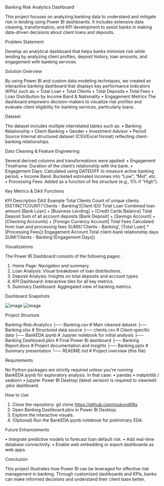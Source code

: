 Banking Risk Analytics Dashboard

This project focuses on analyzing banking data to understand and mitigate risk in lending using Power BI dashboards. It includes extensive data cleaning, transformation, and KPI development to assist banks in making data-driven decisions about client loans and deposits.

Problem Statement

Develop an analytical dashboard that helps banks minimize risk while lending by analyzing client profiles, deposit history, loan amounts, and engagement with banking services.

Solution Overview

By using Power BI and custom data modeling techniques, we created an interactive banking dashboard that displays key performance indicators (KPIs) such as:
•	Total Loan
•	Total Clients
•	Total Deposits
•	Total Fees
•	Loan Distribution by Income Band & Nationality
•	Engagement Metrics
The dashboard empowers decision-makers to visualize risk profiles and evaluate client eligibility for banking services, particularly loans.

Dataset

The dataset includes multiple interrelated tables such as:
•	Banking Relationship
•	Client-Banking
•	Gender
•	Investment Advisor
•	Period
Source
Internal structured dataset (CSV/Excel format) reflecting client-banking relationships.

Data Cleaning & Feature Engineering

Several derived columns and transformations were applied:
•	Engagement Timeframe: Duration of the client’s relationship with the bank.
•	Engagement Days: Calculated using DATEDIFF to measure active banking period.
•	Income Band: Bucketed estimated incomes into “Low”, “Mid”, etc.
•	Processing Fees: Added as a function of fee structure (e.g., 5% if “High”).

Key Metrics & DAX Functions

KPI	Description	DAX Example
Total Clients	Count of unique clients	DISTINCTCOUNT('Clients - Banking'[Client ID])
Total Loan	Combined loan amount	[Bank Loan] + [Business Lending] + [Credit Cards Balance]
Total Deposit	Sum of all account deposits	[Bank Deposit] + [Savings Account] + [Checking Accounts] + [Foreign Currency Account]
Total Fees	Calculated from loan and processing fees	SUMX('Clients - Banking', [Total Loan] * [Processing Fees])
Engagement Account	Total client-bank relationship days	SUM('Clients - Banking'[Engagement Days])

Visualizations

The Power BI Dashboard consists of the following pages:
1.	Home Page: Navigation and summary.
2.	Loan Analysis: Visual breakdown of loan distributions.
3.	Deposit Analysis: Insights on total deposits and account types.
4.	KPI Dashboard: Interactive tiles for all key metrics.
5.	Summary Dashboard: Aggregated view of banking metrics.

Dashboard Snapshots

![image](https://github.com/user-attachments/assets/796e41d5-f117-4ef0-93c8-15f441645304)
![image](https://github.com/user-attachments/assets/d8d46aca-050f-4508-a49e-4cc3975fced8)

Project Structure

Banking-Risk-Analytics
├── Banking.csv               # Main cleaned dataset
├── Banking.xlsx              # Structured data source
├── clients.csv               # Client-specific data
├── BankEDA.ipynb            # Jupyter notebook for initial analysis
├── Banking Dashboard.pbix    # Final Power BI dashboard
├── Banking Report.docx       # Project documentation and insights
├── Banking.pptx              # Summary presentation
└── README.md                 # Project overview (this file)

Requirements

No Python packages are strictly required unless you're running BankEDA.ipynb for exploratory analysis. In that case:
•	pandas
•	matplotlib / seaborn
•	jupyter
Power BI Desktop (latest version) is required to view/edit .pbix dashboard.

How to Use

1.	Clone the repository:
git clone https://github.com/mukund06s
2.	Open Banking Dashboard.pbix in Power BI Desktop.
3.	Explore the interactive visuals.
4.	(Optional) Run the BankEDA.ipynb notebook for preliminary EDA.

Future Enhancements

•	Integrate predictive models to forecast loan default risk.
•	Add real-time database connectivity.
•	Enable web embedding or export dashboards as web apps.

Conclusion

This project illustrates how Power BI can be leveraged for effective risk management in banking. Through customized dashboards and KPIs, banks can make informed decisions and understand their client base better.

